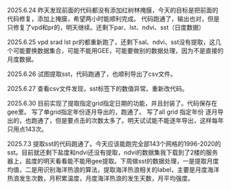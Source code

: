 2025.6.24 
昨天发现前面的代码都没有添加红树林掩膜，今天的目标是把前面的代码修复，添加上掩膜，希望两小时能顺利完成。
代码跑通了，输出也对，但是只修复了vpd和pr的，明天继续。还剩下par、lst、ndvi、sst（日度数据）

2025.6.25
vpd srad lst pr的都重新跑了，还剩下sal、ndvi、sst没有提取，这几个可能要换数据集合，可能不能用GEE，可能要做别的数据处理，因为不是直接的月度数据。

2025.6.26
试图提取sst，代码跑通了，也顺利导出了csv文件。

2025.6.27
查看csv文件发现，sst标签下的数值异常。重新改代码。

2025.6.30
目前实现了提取指定grid指定日期的功能，并且封装了。代码保存在gee里。
写了单grid指定年份逐月导出的，跑通了。
写了all grid 指定年份 逐月导出的，也跑通了，但是要点击的次数太多了。明天试试能不能逐年导出，这样每年只用点143次。

2025.7.3
提取sst的代码跑通了。今天应该能跑完全部143个网格的1996-2020的sst。目前就还剩下盐度和ndvi还没有提取，ndvi的数据集我下载到了2楼的服务器上，盐度的明天看看能不能用gee提取。下周做sst的数据处理，一是提取月度均值，二是用识别海洋热浪的算法，提取海洋热浪相关的label，主要是月度海洋热浪发生次数，月积累温度，月度海洋热浪的发生天数，月平均强度。